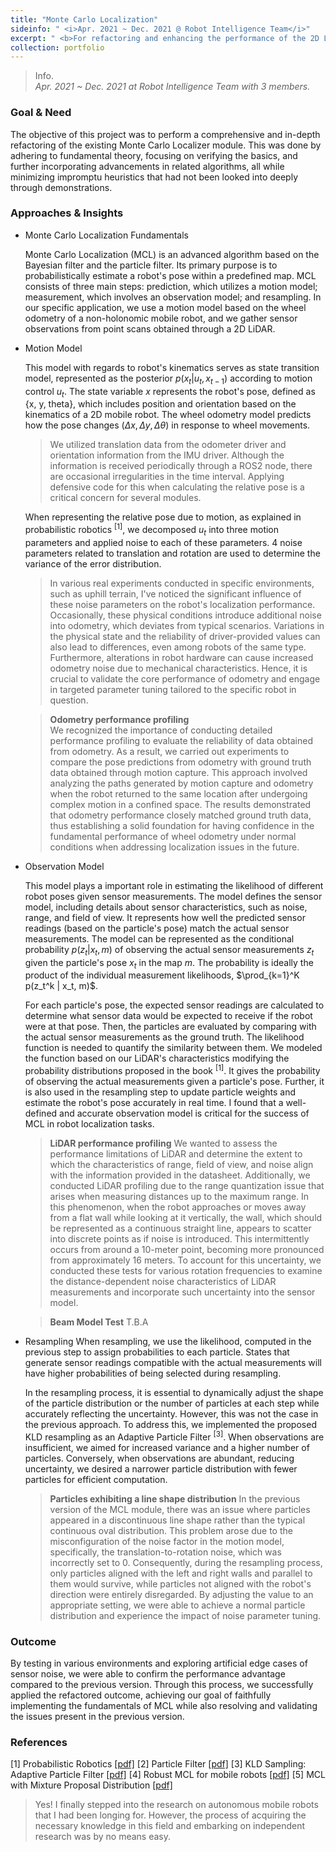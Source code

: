 ```yaml
---
title: "Monte Carlo Localization"
sideinfo: " <i>Apr. 2021 ~ Dec. 2021 @ Robot Intelligence Team</i>"
excerpt: " <b>For refactoring and enhancing the performance of the 2D LiDAR-based localizer.</b>"
collection: portfolio
---
```

<!-- <br/><img src='/images/500x300.png'> -->

> Info.  
  _Apr. 2021 ~ Dec. 2021 at Robot Intelligence Team with 3 members._

### Goal & Need

The objective of this project was to perform a comprehensive and in-depth refactoring of the existing Monte Carlo Localizer module. This was done by adhering to fundamental theory, focusing on verifying the basics, and further incorporating advancements in related algorithms, all while minimizing impromptu heuristics that had not been looked into deeply through demonstrations.

### Approaches & Insights

* Monte Carlo Localization Fundamentals

  Monte Carlo Localization (MCL) is an advanced algorithm based on the Bayesian filter and the particle filter. Its primary purpose is to probabilistically estimate a robot's pose within a predefined map. MCL consists of three main steps: prediction, which utilizes a motion model; measurement, which involves an observation model; and resampling. In our specific application, we use a motion model based on the wheel odometry of a non-holonomic mobile robot, and we gather sensor observations from point scans obtained through a 2D LiDAR. 

* Motion Model

  This model with regards to robot's kinematics serves as state transition model, represented as the posterior $p(x_t | u_t, x_{t-1})$ according to motion control $u_t$.
  The state variable $x$ represents the robot's pose, defined as {x, y, theta}, which includes position and orientation based on the kinematics of a 2D mobile robot. The wheel odometry model predicts how the pose changes ($\Delta x, \Delta y, \Delta \theta$) in response to wheel movements.

  > We utilized translation data from the odometer driver and orientation information from the IMU driver. Although the information is received periodically through a ROS2 node, there are occasional irregularities in the time interval. Applying defensive code for this when calculating the relative pose is a critical concern for several modules.

  When representing the relative pose due to motion, as explained in probabilistic robotics <sup>[1]</sup>, we decomposed $u_t$ into three motion parameters and applied noise to each of these parameters. 4 noise parameters related to translation and rotation are used to determine the variance of the error distribution.

  > In various real experiments conducted in specific environments, such as uphill terrain, I've noticed the significant influence of these noise parameters on the robot's localization performance. Occasionally, these physical conditions introduce additional noise into odometry, which deviates from typical scenarios. Variations in the physical state and the reliability of driver-provided values can also lead to differences, even among robots of the same type. Furthermore, alterations in robot hardware can cause increased odometry noise due to mechanical characteristics. Hence, it is crucial to validate the core performance of odometry and engage in targeted parameter tuning tailored to the specific robot in question.

  > **Odometry performance profiling**  
  We recognized the importance of conducting detailed performance profiling to evaluate the reliability of data obtained from odometry. As a result, we carried out experiments to compare the pose predictions from odometry with ground truth data obtained through motion capture. This approach involved analyzing the paths generated by motion capture and odometry when the robot returned to the same location after undergoing complex motion in a confined space. The results demonstrated that odometry performance closely matched ground truth data, thus establishing a solid foundation for having confidence in the fundamental performance of wheel odometry under normal conditions when addressing localization issues in the future.

* Observation Model

  This model plays a important role in estimating the likelihood of different robot poses given sensor measurements. The model defines the sensor model, including details about sensor characteristics, such as noise, range, and field of view. It represents how well the predicted sensor readings (based on the particle's pose) match the actual sensor measurements. The model can be represented as the conditional probability $p(z_t | x_t, m)$ of observing the actual sensor measurements $z_t$ given the particle's pose $x_t$ in the map $m$. The probability is ideally the product of the individual measurement likelihoods, $\prod_{k=1}^K p(z_t^k | x_t, m)$.

  For each particle's pose, the expected sensor readings are calculated to determine what sensor data would be expected to receive if the robot were at that pose. Then, the particles are evaluated by comparing with the actual sensor measurements as the ground truth. The likelihood function is needed to quantify the similarity between them. We modeled the function based on our LiDAR's characteristics modifying the probability distributions proposed in the book <sup>[1]</sup>. It gives the probability of observing the actual measurements given a particle's pose. Further, it is also used in the resampling step to update particle weights and estimate the robot's pose accurately in real time. I found that a well-defined and accurate observation model is critical for the success of MCL in robot localization tasks.

  > **LiDAR performance profiling**
    We wanted to assess the performance limitations of LiDAR and determine the extent to which the characteristics of range, field of view, and noise align with the information provided in the datasheet. Additionally, we conducted LiDAR profiling due to the range quantization issue that arises when measuring distances up to the maximum range. In this phenomenon, when the robot approaches or moves away from a flat wall while looking at it vertically, the wall, which should be represented as a continuous straight line, appears to scatter into discrete points as if noise is introduced. This intermittently occurs from around a 10-meter point, becoming more pronounced from approximately 16 meters. To account for this uncertainty, we conducted these tests for various rotation frequencies to examine the distance-dependent noise characteristics of LiDAR measurements and incorporate such uncertainty into the sensor model.

  > **Beam Model Test**
    T.B.A

* Resampling
  When resampling, we use the likelihood, computed in the previous step to assign probabilities to each particle. States that generate sensor readings compatible with the actual measurements will have higher probabilities of being selected during resampling.

  In the resampling process, it is essential to dynamically adjust the shape of the particle distribution or the number of particles at each step while accurately reflecting the uncertainty. However, this was not the case in the previous approach. To address this, we implemented the proposed KLD resampling as an Adaptive Particle Filter <sup>[3]</sup>. When observations are insufficient, we aimed for increased variance and a higher number of particles. Conversely, when observations are abundant, reducing uncertainty, we desired a narrower particle distribution with fewer particles for efficient computation.

  > **Particles exhibiting a line shape distribution**
  In the previous version of the MCL module, there was an issue where particles appeared in a discontinuous line shape rather than the typical continuous oval distribution. This problem arose due to the misconfiguration of the noise factor in the motion model, specifically, the translation-to-rotation noise, which was incorrectly set to 0. Consequently, during the resampling process, only particles aligned with the left and right walls and parallel to them would survive, while particles not aligned with the robot's direction were entirely disregarded. By adjusting the value to an appropriate setting, we were able to achieve a normal particle distribution and experience the impact of noise parameter tuning.

### Outcome

By testing in various environments and exploring artificial edge cases of sensor noise, we were able to confirm the performance advantage compared to the previous version. Through this process, we successfully applied the refactored outcome, achieving our goal of faithfully implementing the fundamentals of MCL while also resolving and validating the issues present in the previous version.

### References

[1] Probabilistic Robotics [[pdf]](https://docs.ufpr.br/~danielsantos/ProbabilisticRobotics.pdf)
[2] Particle Filter [[pdf]](https://people.eecs.berkeley.edu/~pabbeel/cs287-fa11/slides/particle-filters++_v2.pdf)
[3] KLD Sampling: Adaptive Particle Filter [[pdf]](https://proceedings.neurips.cc/paper/2001/file/c5b2cebf15b205503560c4e8e6d1ea78-Paper.pdf)
[4] Robust MCL for mobile robots [[pdf]](https://www2.informatik.uni-freiburg.de/~burgard/postscripts/robustMonteCarlo.pdf)
[5] MCL with Mixture Proposal Distribution [[pdf]](https://robots.stanford.edu/papers/thrun.hybrid-mcl.pdf)

> Yes! I finally stepped into the research on autonomous mobile robots that I had been longing for. However, the process of acquiring the necessary knowledge in this field and embarking on independent research was by no means easy.
